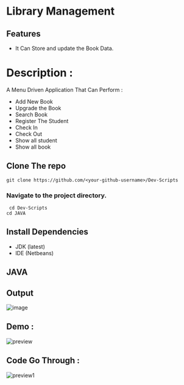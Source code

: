 # Library Management

## Features
- It Can Store and update the Book Data.

# Description :
A Menu Driven Application That Can Perform :
- Add New Book
- Upgrade the Book
- Search Book
- Register The Student
- Check In
- Check Out
- Show all student
- Show all book

## Clone The repo
` git clone https://github.com/<your-github-username>/Dev-Scripts `
### Navigate to the project directory.
` cd Dev-Scripts`   
`cd JAVA`      

## Install Dependencies
- JDK (latest)
- IDE (Netbeans)

## JAVA

## Output
![image](https://user-images.githubusercontent.com/72241207/170053233-df780e17-dc34-429b-8b0d-422c55ffc9e8.png)
 
 ## Demo :
 ![preview](https://user-images.githubusercontent.com/72241207/170141690-9413b211-d723-43a6-b841-0f502768c829.gif)

## Code Go Through :

![preview1](https://user-images.githubusercontent.com/72241207/170141895-2c55b583-873f-43b7-b614-41e9f8f422e0.gif)
